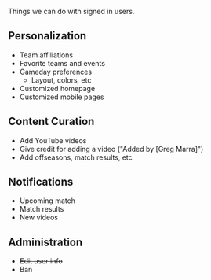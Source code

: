 Things we can do with signed in users.

## Personalization
* Team affiliations
* Favorite teams and events
* Gameday preferences
  * Layout, colors, etc
* Customized homepage
* Customized mobile pages

## Content Curation
* Add YouTube videos
* Give credit for adding a video ("Added by [Greg Marra]")
* Add offseasons, match results, etc

## Notifications
* Upcoming match
* Match results
* New videos

## Administration
* ~~Edit user info~~
* Ban